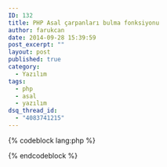 ```yaml
---
ID: 132
title: PHP Asal çarpanları bulma fonksiyonu
author: farukcan
date: 2014-09-28 15:39:59
post_excerpt: ""
layout: post
published: true
category:
  - Yazılım
tags:
  - php
  - asal
  - yazılım
dsq_thread_id:
  - "4083741215"
---
```

{% codeblock lang:php %}
<?php

//fonksiyonumuzu deneyelim : mesala 20'nin asal çarpanları
var_dump(asalcarpanbul(20));


// Bu fonksiyon sana bir sayının asal çarpanlarını array halinde döndürür
function asalcarpanbul($x){
	## asalcarpanbul() :  asal carpan bulma fonksiyonu by faruk can /farukcan.net
	$x_guncel = $x;
	$asalsayilar = Array();
	$carpanlar = Array();
	for($i=2;$i<=$x;$i++){
		$bolenadet = 0;
		for($m=1;$m<=$i;$m++){
			if($i%$m==0) $bolenadet++;
		}
		if($bolenadet == 2){
			array_push($asalsayilar, $i);
		}
	}
	foreach ($asalsayilar as $asal) {
		while($x_guncel%$asal==0){
			array_push($carpanlar, $asal);
			$x_guncel= $x_guncel/ $asal;
		}
	}

	return $carpanlar;
} // fonksiyon sonu

?>
{% endcodeblock %}
